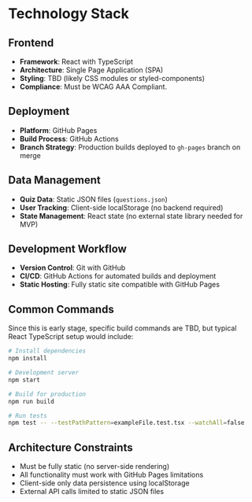 # Technology Stack

## Frontend
- **Framework**: React with TypeScript
- **Architecture**: Single Page Application (SPA)
- **Styling**: TBD (likely CSS modules or styled-components)
- **Compliance**: Must be WCAG AAA Compliant. 

## Deployment
- **Platform**: GitHub Pages
- **Build Process**: GitHub Actions
- **Branch Strategy**: Production builds deployed to `gh-pages` branch on merge

## Data Management
- **Quiz Data**: Static JSON files (`questions.json`)
- **User Tracking**: Client-side localStorage (no backend required)
- **State Management**: React state (no external state library needed for MVP)

## Development Workflow
- **Version Control**: Git with GitHub
- **CI/CD**: GitHub Actions for automated builds and deployment
- **Static Hosting**: Fully static site compatible with GitHub Pages

## Common Commands
Since this is early stage, specific build commands are TBD, but typical React TypeScript setup would include:

```bash
# Install dependencies
npm install

# Development server
npm start

# Build for production
npm run build

# Run tests
npm test -- --testPathPattern=exampleFile.test.tsx --watchAll=false

```

## Architecture Constraints
- Must be fully static (no server-side rendering)
- All functionality must work with GitHub Pages limitations
- Client-side only data persistence using localStorage
- External API calls limited to static JSON files